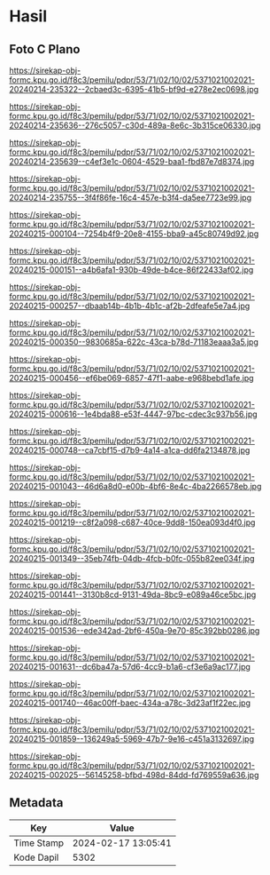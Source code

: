 # Hasil

## Foto C Plano

https://sirekap-obj-formc.kpu.go.id/f8c3/pemilu/pdpr/53/71/02/10/02/5371021002021-20240214-235322--2cbaed3c-6395-41b5-bf9d-e278e2ec0698.jpg

https://sirekap-obj-formc.kpu.go.id/f8c3/pemilu/pdpr/53/71/02/10/02/5371021002021-20240214-235636--276c5057-c30d-489a-8e6c-3b315ce06330.jpg

https://sirekap-obj-formc.kpu.go.id/f8c3/pemilu/pdpr/53/71/02/10/02/5371021002021-20240214-235639--c4ef3e1c-0604-4529-baa1-fbd87e7d8374.jpg

https://sirekap-obj-formc.kpu.go.id/f8c3/pemilu/pdpr/53/71/02/10/02/5371021002021-20240214-235755--3f4f86fe-16c4-457e-b3f4-da5ee7723e99.jpg

https://sirekap-obj-formc.kpu.go.id/f8c3/pemilu/pdpr/53/71/02/10/02/5371021002021-20240215-000104--7254b4f9-20e8-4155-bba9-a45c80749d92.jpg

https://sirekap-obj-formc.kpu.go.id/f8c3/pemilu/pdpr/53/71/02/10/02/5371021002021-20240215-000151--a4b6afa1-930b-49de-b4ce-86f22433af02.jpg

https://sirekap-obj-formc.kpu.go.id/f8c3/pemilu/pdpr/53/71/02/10/02/5371021002021-20240215-000257--dbaab14b-4b1b-4b1c-af2b-2dfeafe5e7a4.jpg

https://sirekap-obj-formc.kpu.go.id/f8c3/pemilu/pdpr/53/71/02/10/02/5371021002021-20240215-000350--9830685a-622c-43ca-b78d-71183eaaa3a5.jpg

https://sirekap-obj-formc.kpu.go.id/f8c3/pemilu/pdpr/53/71/02/10/02/5371021002021-20240215-000456--ef6be069-6857-47f1-aabe-e968bebd1afe.jpg

https://sirekap-obj-formc.kpu.go.id/f8c3/pemilu/pdpr/53/71/02/10/02/5371021002021-20240215-000616--1e4bda88-e53f-4447-97bc-cdec3c937b56.jpg

https://sirekap-obj-formc.kpu.go.id/f8c3/pemilu/pdpr/53/71/02/10/02/5371021002021-20240215-000748--ca7cbf15-d7b9-4a14-a1ca-dd6fa2134878.jpg

https://sirekap-obj-formc.kpu.go.id/f8c3/pemilu/pdpr/53/71/02/10/02/5371021002021-20240215-001043--46d6a8d0-e00b-4bf6-8e4c-4ba2266578eb.jpg

https://sirekap-obj-formc.kpu.go.id/f8c3/pemilu/pdpr/53/71/02/10/02/5371021002021-20240215-001219--c8f2a098-c687-40ce-9dd8-150ea093d4f0.jpg

https://sirekap-obj-formc.kpu.go.id/f8c3/pemilu/pdpr/53/71/02/10/02/5371021002021-20240215-001349--35eb74fb-04db-4fcb-b0fc-055b82ee034f.jpg

https://sirekap-obj-formc.kpu.go.id/f8c3/pemilu/pdpr/53/71/02/10/02/5371021002021-20240215-001441--3130b8cd-9131-49da-8bc9-e089a46ce5bc.jpg

https://sirekap-obj-formc.kpu.go.id/f8c3/pemilu/pdpr/53/71/02/10/02/5371021002021-20240215-001536--ede342ad-2bf6-450a-9e70-85c392bb0286.jpg

https://sirekap-obj-formc.kpu.go.id/f8c3/pemilu/pdpr/53/71/02/10/02/5371021002021-20240215-001631--dc6ba47a-57d6-4cc9-b1a6-cf3e6a9ac177.jpg

https://sirekap-obj-formc.kpu.go.id/f8c3/pemilu/pdpr/53/71/02/10/02/5371021002021-20240215-001740--46ac00ff-baec-434a-a78c-3d23af1f22ec.jpg

https://sirekap-obj-formc.kpu.go.id/f8c3/pemilu/pdpr/53/71/02/10/02/5371021002021-20240215-001859--136249a5-5969-47b7-9e16-c451a3132697.jpg

https://sirekap-obj-formc.kpu.go.id/f8c3/pemilu/pdpr/53/71/02/10/02/5371021002021-20240215-002025--56145258-bfbd-498d-84dd-fd769559a636.jpg


## Metadata

| Key        | Value               |
| ---------- | ------------------- |
| Time Stamp | 2024-02-17 13:05:41 |
| Kode Dapil | 5302                |



